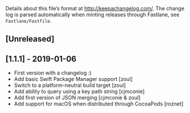 Details about this file’s format at <http://keepachangelog.com/>. The change log is parsed automatically when minting releases through Fastlane, see `Fastlane/Fastfile`.

## [Unreleased]

## [1.1.1] - 2019-01-06

- First version with a changelog :)
- Add basic Swift Package Manager support [zoul]
- Switch to a platform-neutral build target [zoul]
- Add ability to query using a key path string [cjmconie]
- Add first version of JSON merging [cjmconie & zoul]
- Add support for macOS when distributed through CocoaPods [roznet]
